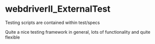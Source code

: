 # webdriverII_ExternalTest

Testing scripts are contained within test/specs


Quite a nice testing framework in general, lots of functionality and quite flexible

